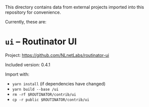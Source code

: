 This directory contains data from external projects imported into this
repository for convenience.

Currently, these are:


# `ui` – Routinator UI

Project: https://github.com/NLnetLabs/routinator-ui

Included version: 0.4.1

Import with:

* `yarn install` (if dependencies have changed)
* `yarn build --base /ui`
* `rm -rf $ROUTINATOR/contrib/ui`
* `cp -r public $ROUTINATOR/contrib/ui`

